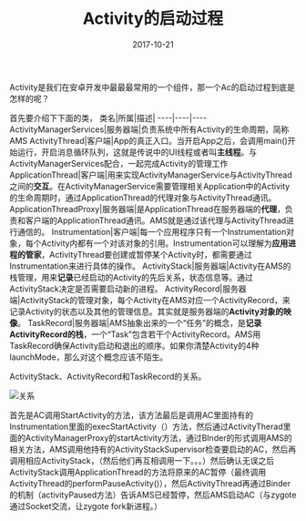 ﻿---
title: Activity的启动过程
date: 2017-10-21
categories: android
tags:
- Activity
---


Activity是我们在安卓开发中最最最常用的一个组件，那一个Ac的启动过程到底是怎样的呢？


<!-- begin -->

首先要介绍下下面的类，
类名|所属|描述|
----|----|----
ActivityManagerServices|服务器端|负责系统中所有Activity的生命周期，简称AMS
ActivityThread|客户端|App的真正入口。当开启App之后，会调用main()开始运行，开启消息循环队列，这就是传说中的UI线程或者叫**主线程**。与ActivityManagerServices配合，一起完成Activity的管理工作
ApplicationThread|客户端|用来实现ActivityManagerService与ActivityThread之间的**交互**。在ActivityManagerService需要管理相关Application中的Activity的生命周期时，通过ApplicationThread的代理对象与ActivityThread通讯。
ApplicationThreadProxy|服务器端|是ApplicationThread在服务器端的**代理**，负责和客户端的ApplicationThread通讯。AMS就是通过该代理与ActivityThread进行通信的。
Instrumentation|客户端|每一个应用程序只有一个Instrumentation对象，每个Activity内都有一个对该对象的引用。Instrumentation可以理解为**应用进程的管家**，ActivityThread要创建或暂停某个Activity时，都需要通过Instrumentation来进行具体的操作。
ActivityStack|服务器端|Activity在AMS的栈管理，用来**记录**已经启动的Activity的先后关系，状态信息等。通过ActivityStack决定是否需要启动新的进程。
ActivityRecord|服务器端|ActivityStack的管理对象，每个Activity在AMS对应一个ActivityRecord，来记录Activity的状态以及其他的管理信息。其实就是服务器端的**Activity对象的映像**。
TaskRecord|服务器端|AMS抽象出来的一个“任务”的概念，是**记录ActivityRecord的栈**，一个“Task”包含若干个ActivityRecord。AMS用TaskRecord确保Activity启动和退出的顺序。如果你清楚Activity的4种launchMode，那么对这个概念应该不陌生。

ActivityStack、ActivityRecord和TaskRecord的关系。

![关系](http://img.blog.csdn.net/20161220142454652?watermark/2/text/aHR0cDovL2Jsb2cuY3Nkbi5uZXQva2ViZWx6YzI0/font/5a6L5L2T/fontsize/400/fill/I0JBQkFCMA==/dissolve/70/gravity/Center)

首先是AC调用StartActivity的方法，该方法最后是调用AC里面持有的Instrumentation里面的execStartActivity（）方法，然后通过ActivityTherad里面的ActivityManagerProxy的startActivity方法，通过BInder的形式调用AMS的相关方法，AMS调用他持有的ActivityStackSupervisor检查要启动的AC，然后再调用相应ActivityStack，（然后他们再互相调用一下。。。）然后确认无误之后ActivityStack调用ApplicationThread的方法将原来的AC暂停（最终调用ActivityThread的performPauseActivity()），然后ActivityThread再通过Binder的机制（activityPaused方法）告诉AMS已经暂停，然后AMS启动AC（与zygote通过Socket交流，让zygote fork新进程。）